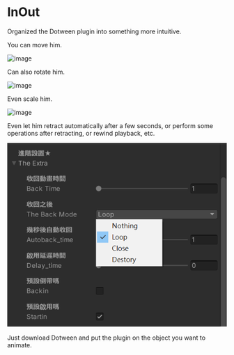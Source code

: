 # InOut
Organized the Dotween plugin into something more intuitive.

You can move him.

![image](https://github.com/asd414831/InOut/blob/main/1.gif)



Can also rotate him.

![image](https://github.com/asd414831/InOut/blob/main/2.gif)



Even scale him.

![image](https://github.com/asd414831/InOut/blob/main/3.gif)





Even let him retract automatically after a few seconds,
or perform some operations after retracting, or rewind playback, etc.

![image](https://github.com/asd414831/InOut/blob/main/set.png)


Just download Dotween and put the plugin on the object you want to animate.
